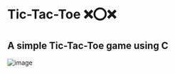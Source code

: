 # Tic-Tac-Toe ❌⭕❌

A simple Tic-Tac-Toe game using C
--------------------------------

![image](https://github.com/user-attachments/assets/9bc395c0-7cea-4716-8021-1ebe916b8e6d)

